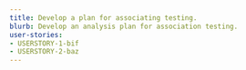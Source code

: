 ```yaml
---
title: Develop a plan for associating testing.
blurb: Develop an analysis plan for association testing.
user-stories:
- USERSTORY-1-bif
- USERSTORY-2-baz
---
```

